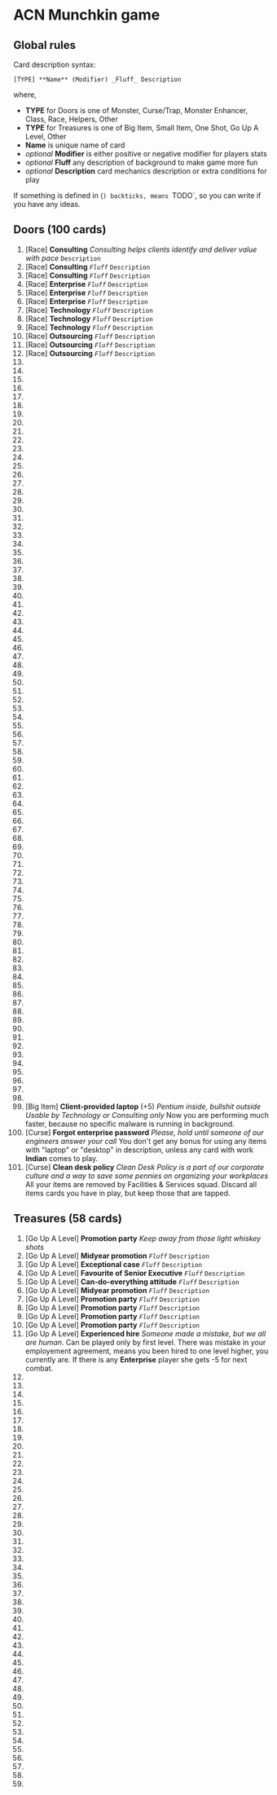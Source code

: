 ACN Munchkin game
=================

Global rules
------------

Card description syntax:

    [TYPE] **Name** (Modifier) _Fluff_ Description

where,

* **TYPE** for Doors is one of Monster, Curse/Trap, Monster Enhancer, Class, Race, Helpers, Other
* **TYPE** for Treasures is one of Big Item, Small Item, One Shot, Go Up A Level, Other
* **Name** is unique name of card
* _optional_ **Modifier** is either positive or negative modifier for players stats
* _optional_ **Fluff** any description of background to make game more fun
* _optional_ **Description** card mechanics description or extra conditions for play

If something is defined in (`) backticks, means `TODO`, so you can write if you have any ideas.

Doors (100 cards)
-----------------

1. [Race] **Consulting** _Consulting helps clients identify and deliver value with pace_ `Description`
2. [Race] **Consulting** _`Fluff`_ `Description`
3. [Race] **Consulting** _`Fluff`_ `Description`
4. [Race] **Enterprise** _`Fluff`_ `Description`
5. [Race] **Enterprise** _`Fluff`_ `Description`
6. [Race] **Enterprise** _`Fluff`_ `Description`
7. [Race] **Technology** _`Fluff`_ `Description`
8. [Race] **Technology** _`Fluff`_ `Description`
9. [Race] **Technology** _`Fluff`_ `Description`
9. [Race] **Outsourcing** _`Fluff`_ `Description`
9. [Race] **Outsourcing** _`Fluff`_ `Description`
12. [Race] **Outsourcing** _`Fluff`_ `Description`
13.
14.
15.
16.
17.
18.
19.
20.
21.
22.
23.
24.
25.
26.
27.
28.
29.
30.
31.
32.
33.
34.
35.
36.
37.
38.
39.
40.
41.
42.
43.
44.
45.
46.
47.
48.
49.
50.
51.
52.
53.
54.
55.
56.
57.
58.
59.
60.
61.
62.
63.
64.
65.
66.
67.
68.
69.
70.
71.
72.
73.
74.
75.
76.
77.
78.
79.
80.
81.
82.
83.
84.
85.
86.
87.
88.
89.
90.
91.
92.
93.
94.
95.
96.
97.
98.
99. [Big Item] **Client-provided laptop** (+5) _Pentium inside, bullshit outside_ *Usable by Technology or Consulting only* Now you are performing much faster, because no specific malware is running in background.
0. [Curse] **Forgot enterprise password** _Please, hold until someone of our engineers answer your call_ You don't get any bonus for using any items with "laptop" or "desktop" in description, unless any card with work **Indian** comes to play. 
100. [Curse] **Clean desk policy** _Clean Desk Policy is a part of our corporate culture and a way to save some pennies on organizing your workplaces_ All your items are removed by Facilities & Services squad. Discard all items cards you have in play, but keep those that are tapped.


Treasures (58 cards)
--------------------

1. [Go Up A Level] **Promotion party** _Keep away from those light whiskey shots_
2. [Go Up A Level] **Midyear promotion** _`Fluff`_ `Description`
2. [Go Up A Level] **Exceptional case** _`Fluff`_ `Description`
1. [Go Up A Level] **Favourite of Senior Executive** _`Fluff`_ `Description`
2. [Go Up A Level] **Can-do-everything attitude** _`Fluff`_ `Description`
1. [Go Up A Level] **Midyear promotion** _`Fluff`_ `Description`
2. [Go Up A Level] **Promotion party** _`Fluff`_ `Description`
2. [Go Up A Level] **Promotion party** _`Fluff`_ `Description`
2. [Go Up A Level] **Promotion party** _`Fluff`_ `Description`
10. [Go Up A Level] **Promotion party** _`Fluff`_ `Description`
11. [Go Up A Level] **Experienced hire** _Someone made a mistake, but we all are human._ Can be played only by first level. There was mistake in your employement agreement, means you been hired to one level higher, you currently are. If there is any **Enterprise** player she gets -5 for next combat.
11.
12.
13.
14.
15.
16.
17.
18.
19.
20.
21.
22.
23.
24.
25.
26.
27.
28.
29.
30.
31.
32.
33.
34.
35.
36.
37.
38.
39.
40.
41.
42.
43.
44.
45.
46.
47.
48.
49.
50.
51.
52.
53.
54.
55.
56.
57.
58.
